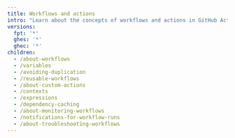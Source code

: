 ```yaml
---
title: Workflows and actions
intro: "Learn about the concepts of workflows and actions in GitHub Actions."
versions:
  fpt: '*'
  ghes: '*'
  ghec: '*'
children:
  - /about-workflows
  - /variables
  - /avoiding-duplication
  - /reusable-workflows
  - /about-custom-actions
  - /contexts
  - /expressions
  - /dependency-caching
  - /about-monitoring-workflows
  - /notifications-for-workflow-runs
  - /about-troubleshooting-workflows
---
```

